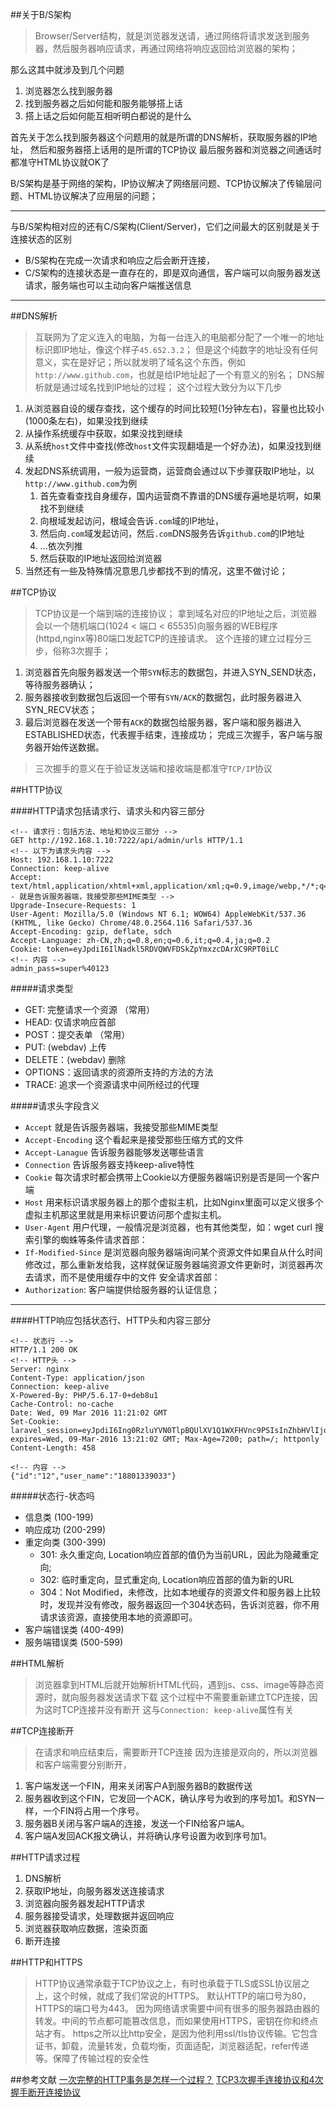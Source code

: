 ##关于B/S架构
> Browser/Server结构，就是浏览器发送请，通过网络将请求发送到服务器，然后服务器响应请求，再通过网络将响应返回给浏览器的架构；

那么这其中就涉及到几个问题

1. 浏览器怎么找到服务器
2. 找到服务器之后如何能和服务能够搭上话
3. 搭上话之后如何能互相听明白都说的是什么

首先关于怎么找到服务器这个问题用的就是所谓的DNS解析，获取服务器的IP地址，
然后和服务器搭上话用的是所谓的TCP协议
最后服务器和浏览器之间通话时都准守HTML协议就OK了

B/S架构是基于网络的架构，IP协议解决了网络层问题、TCP协议解决了传输层问题、HTML协议解决了应用层的问题；

---
与B/S架构相对应的还有C/S架构(Client/Server)，它们之间最大的区别就是关于连接状态的区别

+ B/S架构在完成一次请求和响应之后会断开连接，
+ C/S架构的连接状态是一直存在的，即是双向通信，客户端可以向服务器发送请求，服务端也可以主动向客户端推送信息

---

##DNS解析
> 互联网为了定义连入的电脑，为每一台连入的电脑都分配了一个唯一的地址标识即IP地址，像这个样子`45.652.3.2`；
> 但是这个纯数字的地址没有任何意义，实在是好记；所以就发明了域名这个东西，例如`http://www.github.com`，也就是给IP地址起了一个有意义的别名；
> DNS解析就是通过域名找到IP地址的过程；
> 这个过程大致分为以下几步

1. 从浏览器自设的缓存查找，这个缓存的时间比较短(1分钟左右)，容量也比较小(1000条左右)，如果没找到继续
2. 从操作系统缓存中获取，如果没找到继续
3. 从系统`host`文件中查找(修改`host`文件实现翻墙是一个好办法)，如果没找到继续
4. 发起DNS系统调用，一般为运营商，运营商会通过以下步骤获取IP地址，以`http://www.github.com`为例
    1. 首先查看查找自身缓存，国内运营商不靠谱的DNS缓存遍地是坑啊，如果找不到继续
    2. 向根域发起访问，根域会告诉`.com`域的IP地址，
    3. 然后向`.com`域发起访问，然后`.com`DNS服务告诉`github.com`的IP地址
    4. ...依次列推
    5. 然后获取的IP地址返回给浏览器
5. 当然还有一些及特殊情况意思几步都找不到的情况，这里不做讨论；

##TCP协议
> TCP协议是一个端到端的连接协议；
> 拿到域名对应的IP地址之后，浏览器会以一个随机端口(1024 < 端口 < 65535)向服务器的WEB程序(httpd,nginx等)80端口发起TCP的连接请求。
> 这个连接的建立过程分三步，俗称3次握手；

1. 浏览器首先向服务器发送一个带`SYN`标志的数据包，并进入SYN_SEND状态，等待服务器确认；
2. 服务器接收到数据包后返回一个带有`SYN/ACK`的数据包，此时服务器进入SYN_RECV状态；
3. 最后浏览器在发送一个带有`ACK`的数据包给服务器，客户端和服务器进入ESTABLISHED状态，代表握手结束，连接成功；
完成三次握手，客户端与服务器开始传送数据。

> 三次握手的意义在于验证发送端和接收端是都准守`TCP/IP`协议

##HTTP协议

####HTTP请求包括请求行、请求头和内容三部分
    
    <!-- 请求行：包括方法、地址和协议三部分 -->
    GET http://192.168.1.10:7222/api/admin/urls HTTP/1.1  
    <!-- 以下为请求头内容 -->
    Host: 192.168.1.10:7222
    Connection: keep-alive
    Accept: text/html,application/xhtml+xml,application/xml;q=0.9,image/webp,*/*;q=0.8<!-- 就是告诉服务器端，我接受那些MIME类型 -->
    Upgrade-Insecure-Requests: 1
    User-Agent: Mozilla/5.0 (Windows NT 6.1; WOW64) AppleWebKit/537.36 (KHTML, like Gecko) Chrome/48.0.2564.116 Safari/537.36
    Accept-Encoding: gzip, deflate, sdch
    Accept-Language: zh-CN,zh;q=0.8,en;q=0.6,it;q=0.4,ja;q=0.2
    Cookie: token=eyJpdiI6IlNadkl5RDVQWVFDSkZpYmxzcDArXC9RPT0iLC
    <!-- 内容 -->
    admin_pass=super%40123

#####请求类型
+ GET: 完整请求一个资源 （常用）
+ HEAD: 仅请求响应首部
+ POST：提交表单  （常用）
+ PUT: (webdav) 上传 
+ DELETE：(webdav) 删除 
+ OPTIONS：返回请求的资源所支持的方法的方法 
+ TRACE: 追求一个资源请求中间所经过的代理 

#####请求头字段含义
+ `Accept`  就是告诉服务器端，我接受那些MIME类型
+ `Accept-Encoding`  这个看起来是接受那些压缩方式的文件
+ `Accept-Lanague`   告诉服务器能够发送哪些语言 
+ `Connection`       告诉服务器支持keep-alive特性
+ `Cookie`           每次请求时都会携带上Cookie以方便服务器端识别是否是同一个客户端
+ `Host`             用来标识请求服务器上的那个虚拟主机，比如Nginx里面可以定义很多个虚拟主机那这里就是用来标识要访问那个虚拟主机。
+ `User-Agent`       用户代理，一般情况是浏览器，也有其他类型，如：wget curl 搜索引擎的蜘蛛等条件请求首部：
+ `If-Modified-Since` 是浏览器向服务器端询问某个资源文件如果自从什么时间修改过，那么重新发给我，这样就保证服务器端资源文件更新时，浏览器再次去请求，而不是使用缓存中的文件
安全请求首部：
+ `Authorization`: 客户端提供给服务器的认证信息；

---
####HTTP响应包括状态行、HTTP头和内容三部分
    
    <!-- 状态行 -->
    HTTP/1.1 200 OK
    <!-- HTTP头 -->
    Server: nginx
    Content-Type: application/json
    Connection: keep-alive
    X-Powered-By: PHP/5.6.17-0+deb8u1
    Cache-Control: no-cache
    Date: Wed, 09 Mar 2016 11:21:02 GMT
    Set-Cookie: laravel_session=eyJpdiI6Ing0RzluYVN0TlpBQUlXV1Q1WXFHVnc9PSIsInZhbHVlIjoiTnNCODNDM1YwMU14RXRtRGJuYWE4cWxRQzFzSG84bUpIUkRVYUVsRUNcL2RKZ3lERWQ1aXZoamZGWnNXY2dHU3RqTlFpc0N6N29BNCt2TGc2eGRSYUlRPT0iLCJtYWMiOiJhNThkYmNlNDNlNWMzZmY3OTllNTJlYjNmZjMyM2FlYzZhOWY0NjMwYzE3YTJjYjg0MWY2MDc5NmY5YjI2OTA4In0%3D; expires=Wed, 09-Mar-2016 13:21:02 GMT; Max-Age=7200; path=/; httponly
    Content-Length: 458

    <!-- 内容 -->
    {"id":"12","user_name":"18801339033"}

#####状态行-状态吗
+ 信息类 (100-199)
+ 响应成功 (200-299)
+ 重定向类 (300-399)
    * 301: 永久重定向, Location响应首部的值仍为当前URL，因此为隐藏重定向;
    * 302: 临时重定向，显式重定向, Location响应首部的值为新的URL
    * 304：Not Modified，未修改，比如本地缓存的资源文件和服务器上比较时，发现并没有修改，服务器返回一个304状态码，告诉浏览器，你不用请求该资源，直接使用本地的资源即可。
+ 客户端错误类 (400-499)
+ 服务端错误类 (500-599)



##HTML解析
> 浏览器拿到HTML后就开始解析HTML代码，遇到js、css、image等静态资源时，就向服务器发送请求下载
> 这个过程中不需要重新建立TCP连接，因为这时TCP连接并没有断开
> 这与`Connection: keep-alive`属性有关


##TCP连接断开
> 在请求和响应结束后，需要断开TCP连接
> 因为连接是双向的，所以浏览器和客户端需要分别断开，

1. 客户端发送一个FIN，用来关闭客户A到服务器B的数据传送
2. 服务器收到这个FIN，它发回一个ACK，确认序号为收到的序号加1。和SYN一样，一个FIN将占用一个序号。
3. 服务器B关闭与客户端A的连接，发送一个FIN给客户端A。
4. 客户端A发回ACK报文确认，并将确认序号设置为收到序号加1。


##HTTP请求过程
1. DNS解析
2. 获取IP地址，向服务器发送连接请求
3. 浏览器向服务器发起HTTP请求
4. 服务器接受请求，处理数据并返回响应
5. 浏览器获取响应数据，渲染页面
6. 断开连接


##HTTP和HTTPS
> HTTP协议通常承载于TCP协议之上，有时也承载于TLS或SSL协议层之上，这个时候，就成了我们常说的HTTPS。
> 默认HTTP的端口号为80，HTTPS的端口号为443。
> 因为网络请求需要中间有很多的服务器路由器的转发。中间的节点都可能篡改信息，而如果使用HTTPS，密钥在你和终点站才有。
> https之所以比http安全，是因为他利用ssl/tls协议传输。它包含证书，卸载，流量转发，负载均衡，页面适配，浏览器适配，refer传递等。保障了传输过程的安全性

##参考文献
[一次完整的HTTP事务是怎样一个过程？](http://www.linux178.com/web/httprequest.html)
[TCP3次握手连接协议和4次握手断开连接协议](http://blog.csdn.net/lostyears/article/details/7104349)